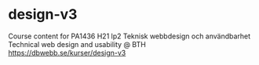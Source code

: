 # design-v3
Course content for PA1436 H21 lp2 Teknisk webbdesign och användbarhet Technical web design and usability @ BTH https://dbwebb.se/kurser/design-v3
